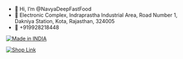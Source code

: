 - 👋 Hi, I’m @NavyaDeepFastFood
- 🏴󠁶󠁵󠁭󠁡󠁰󠁿 Electronic Complex, Indraprastha Industrial Area, Road Number 1, Dakniya Station, Kota, Rajasthan, 324005
- 📲 +919928218448

<a href="#"><img title="Made in INDIA" src="https://img.shields.io/badge/MADE%20IN%20-INDIA-orange?colorA=%23ff0000&colorB=%23017e40&style=for-the-badge"></a>

<a href="https://maps.app.goo.gl/FJ5cpTigSpCWLXhe6"><img title="Shop Link" src="https://img.shields.io/badge/Open%20-Source%20%F0%9F%98%8E-yellowgreen?style=for-the-badge"></a>

<!---
NavyaDeepFastFood/NavyaDeepFastFood is a ✨ special ✨ repository because its `README.md` (this file) appears on your GitHub profile.
You can click the Preview link to take a look at your changes.
--->
